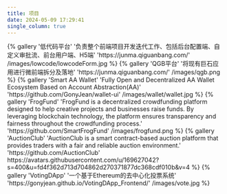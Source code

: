 ```yaml
---
title: 项目
date: 2024-05-09 17:29:41
single_column: true
---
```


<div class="row">
{% gallery '低代码平台' '负责整个前端项目开发迭代工作、包括后台配置端、自定义审批流、前台用户端、H5端' 'https://junma.qiguanbang.com/' /images/lowcode/lowcodeForm.jpg %}
{% gallery 'QGB平台' '将现有巨石应用进行微前端拆分及落地' 'https://junma.qiguanbang.com/' /images/qgb.png %}
{% gallery 'Smart AA Wallet' 'Fully Open and Decentralized AA Wallet Ecosystem Based on Account Abstraction(AA)' 'https://github.com/GonyJean/wallet-ui'  /images/wallet/wallet.jpg %}
{% gallery 'FrogFund' 'FrogFund is a decentralized crowdfunding platform designed to help creative projects and businesses raise funds. By leveraging blockchain technology, the platform ensures transparency and fairness throughout the crowdfunding process.' 'https://github.com/SmartFrogFund'  /images/frogfund.png %}
{% gallery 'AuctionClub' 'AuctionClub is a smart contract-based auction platform that provides traders with a fair and reliable auction environment.' 'https://github.com/AuctionClub' https://avatars.githubusercontent.com/u/169627042?s=400&u=fd4f362d713d704862d270371877dc368cdf010b&v=4 %}
{% gallery 'VotingDApp' '一个基于Ethereum的去中心化投票系统' 'https://gonyjean.github.io/VotingDApp_Frontend/' /images/vote.jpg %}

<!-- {% gallery '图库' '收藏的一些壁纸' '/gallery/wallpaper' https://th.wallhaven.cc/lg/rd/rddgwm.jpg %} -->
</div>

